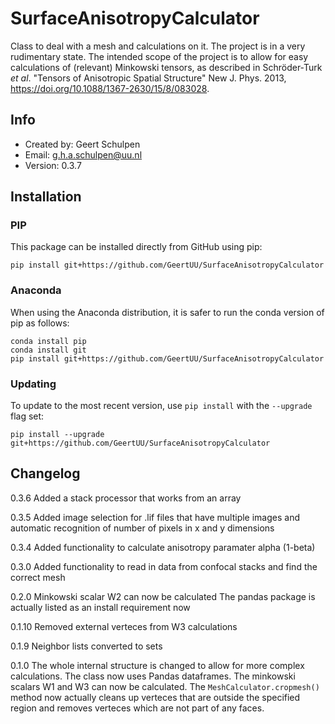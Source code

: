# SurfaceAnisotropyCalculator
Class to deal with a mesh and calculations on it.
The project is in a very rudimentary state. The intended scope of the project is to allow for easy calculations of (relevant) Minkowski tensors, as described in Schröder-Turk _et al_. "Tensors of Anisotropic Spatial Structure" New J. Phys. 2013, https://doi.org/10.1088/1367-2630/15/8/083028. 


## Info
- Created by: Geert Schulpen
- Email: g.h.a.schulpen@uu.nl
- Version: 0.3.7


## Installation

### PIP
This package can be installed directly from GitHub using pip:
```
pip install git+https://github.com/GeertUU/SurfaceAnisotropyCalculator
```
### Anaconda
When using the Anaconda distribution, it is safer to run the conda version of pip as follows:
```
conda install pip
conda install git
pip install git+https://github.com/GeertUU/SurfaceAnisotropyCalculator
```
### Updating
To update to the most recent version, use `pip install` with the `--upgrade` flag set:
```
pip install --upgrade git+https://github.com/GeertUU/SurfaceAnisotropyCalculator
```



## Changelog
0.3.6
Added a stack processor that works from an array

0.3.5
Added image selection for .lif files that have multiple images and automatic recognition of number of pixels in x and y dimensions

0.3.4
Added functionality to calculate anisotropy paramater alpha (1-beta)

0.3.0
Added functionality to read in data from confocal stacks and find the correct mesh

0.2.0
Minkowski scalar W2 can now be calculated
The pandas package is actually listed as an install requirement now

0.1.10
Removed external verteces from W3 calculations

0.1.9
Neighbor lists converted to sets

0.1.0
The whole internal structure is changed to allow for more complex calculations. The class now uses Pandas dataframes.
The minkowski scalars W1 and W3 can now be calculated.
The `MeshCalculator.cropmesh()` method now actually cleans up verteces that are outside the specified region and removes verteces which are not part of any faces.
